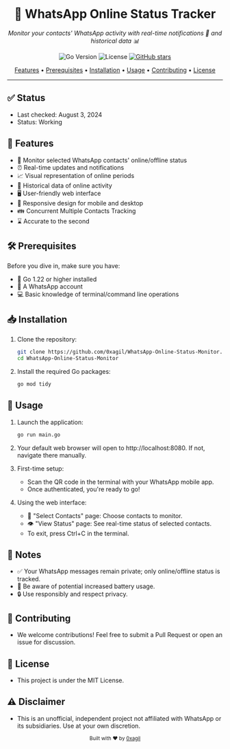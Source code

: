 <div align="center">
  <h1>📱 WhatsApp Online Status Tracker</h1>
  <p><em>Monitor your contacts' WhatsApp activity with real-time notifications 🔔 and historical data 📊</em></p>

![Go Version](https://img.shields.io/badge/Go-1.22%2B-blue)
![License](https://img.shields.io/badge/License-MIT-green)
[![GitHub stars](https://img.shields.io/github/stars/0xagil/WhatsApp-Online-Status-Monitor?style=social)](https://github.com/0xagil/WhatsApp-Online-Status-Monitor/stargazers)

[Features](#features) • [Prerequisites](#prerequisites) • [Installation](#installation) • [Usage](#usage) • [Contributing](#contributing) • [License](#license)
</div>

---

## ✅ Status
- Last checked: August 3, 2024
- Status: Working

## 🌟 Features
- 👀 Monitor selected WhatsApp contacts' online/offline status
- ⏰ Real-time updates and notifications
- 📈 Visual representation of online periods
- 📜 Historical data of online activity
- 🖥️ User-friendly web interface
- 📱 Responsive design for mobile and desktop
- 👪 Concurrent Multiple Contacts Tracking
- ⌛ Accurate to the second

## 🛠 Prerequisites

Before you dive in, make sure you have:

- 🐹 Go 1.22 or higher installed
- 💬 A WhatsApp account
- 💻 Basic knowledge of terminal/command line operations

## 📥 Installation

1. Clone the repository:
   ```bash
   git clone https://github.com/0xagil/WhatsApp-Online-Status-Monitor.git
   cd WhatsApp-Online-Status-Monitor
   ```
2. Install the required Go packages:
    ```bash
    go mod tidy
    ```
## 🚀 Usage
1. Launch the application:
    ```bash
    go run main.go
    ```

2. Your default web browser will open to http://localhost:8080. If not, navigate there manually.

3. First-time setup:

   - Scan the QR code in the terminal with your WhatsApp mobile app.
   - Once authenticated, you're ready to go!
4. Using the web interface:
   - 👥 "Select Contacts" page: Choose contacts to monitor.
   - 👁️ "View Status" page: See real-time status of selected contacts.
   - To exit, press Ctrl+C in the terminal.

## 📝 Notes
- ✅ Your WhatsApp messages remain private; only online/offline status is tracked.
- 🔋 Be aware of potential increased battery usage.
- 🔒 Use responsibly and respect privacy.

## 🤝 Contributing
- We welcome contributions! Feel free to submit a Pull Request or open an issue for discussion.

## 📄 License
- This project is under the MIT License.

## ⚠️ Disclaimer
- This is an unofficial, independent project not affiliated with WhatsApp or its subsidiaries. Use at your own discretion.


<div align="center"> <sub>Built with ❤️ by <a href="https://github.com/0xagil">0xagil</a></sub> </div>